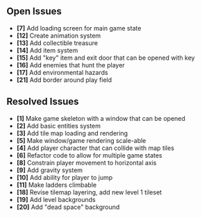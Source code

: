 ## Open Issues ##

+ **[7]** Add loading screen for main game state
+ **[12]** Create animation system
+ **[13]** Add collectible treasure
+ **[14]** Add item system
+ **[15]** Add "key" item and exit door that can be opened with key
+ **[16]** Add enemies that hunt the player
+ **[17]** Add environmental hazards
+ **[21]** Add border around play field


## Resolved Issues ##

+ **[1]** Make game skeleton with a window that can be opened
+ **[2]** Add basic entities system
+ **[3]** Add tile map loading and rendering
+ **[5]** Make window/game rendering scale-able
+ **[4]** Add player character that can collide with map tiles
+ **[6]** Refactor code to allow for multiple game states
+ **[8]** Constrain player movement to horizontal axis
+ **[9]** Add gravity system
+ **[10]** Add ability for player to jump
+ **[11]** Make ladders climbable
+ **[18]** Revise tilemap layering, add new level 1 tileset
+ **[19]** Add level backgrounds
+ **[20]** Add "dead space" background
